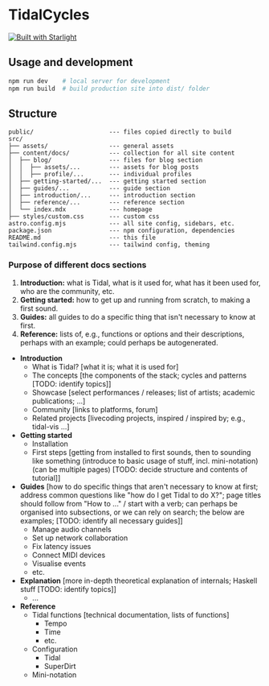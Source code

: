 # TidalCycles

[![Built with Starlight](https://astro.badg.es/v2/built-with-starlight/tiny.svg)](https://starlight.astro.build)

## Usage and development

```bash
npm run dev    # local server for development
npm run build  # build production site into dist/ folder
```




## Structure

```
public/                     --- files copied directly to build
src/
├── assets/                 --- general assets
├── content/docs/           --- collection for all site content
│  ├── blog/                --- files for blog section
│  │  ├── assets/...        --- assets for blog posts
│  │  ├── profile/...       --- individual profiles
│  ├── getting-started/...  --- getting started section
│  ├── guides/...           --- guide section
│  ├── introduction/...     --- introduction section
│  ├── reference/...        --- reference section
│  └── index.mdx            --- homepage
├── styles/custom.css       --- custom css
astro.config.mjs            --- all site config, sidebars, etc.
package.json                --- npm configuration, dependencies
README.md                   --- this file
tailwind.config.mjs         --- tailwind config, theming
```

### Purpose of different docs sections

1. **Introduction:** what is Tidal, what is it used for, what has it been used for, who are the community, etc.
2. **Getting started:** how to get up and running from scratch, to making a first sound.
3. **Guides:** all guides to do a specific thing that isn't necessary to know at first.
4. **Reference:** lists of, e.g., functions or options and their descriptions, perhaps with an example; could perhaps be autogenerated.

- **Introduction**
  - What is Tidal? [what it is; what it is used for]
  - The concepts [the components of the stack; cycles and patterns [TODO: identify topics]]
  - Showcase [select performances / releases; list of artists; academic publications; ...]
  - Community [links to platforms, forum]
  - Related projects [livecoding projects, inspired / inspired by; e.g., tidal-vis ...]
- **Getting started**
  - Installation
  - First steps [getting from installed to first sounds, then to sounding like something (introduce to basic usage of stuff, incl. mini-notation) (can be multiple pages) [TODO: decide structure and contents of tutorial]]
- **Guides** [how to do specific things that aren't necessary to know at first; address common questions like "how do I get Tidal to do X?"; page titles should follow from "How to ..." / start with a verb; can perhaps be organised into subsections, or we can rely on search; the below are examples; [TODO: identify all necessary guides]]
  - Manage audio channels
  - Set up network collaboration
  - Fix latency issues
  - Connect MIDI devices
  - Visualise events
  - etc.
- **Explanation** [more in-depth theoretical explanation of internals; Haskell stuff [TODO: identify topics]]
  - ...
- **Reference**
  - Tidal functions [technical documentation, lists of functions]
    - Tempo
    - Time
    - etc.
  - Configuration
    - Tidal
    - SuperDirt
  - Mini-notation
